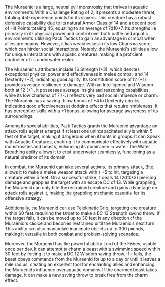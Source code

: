 The Muraenid is a large, neutral evil monstrosity that thrives in aquatic environments. With a Challenge Rating of 2, it presents a moderate threat, totaling 450 experience points for its slayers. This creature has a robust defensive capability due to its natural Armor Class of 14 and a decent pool of Hit Points totaling 45, equating to an average of 7d10+7. Its strengths lie primarily in its physical power and control over both battle and aquatic environments, utilizing Pack Tactics to gain an advantage in combat when allies are nearby. However, it has weaknesses in its low Charisma score, which can hinder social interactions. Notably, the Muraenid's abilities allow for unique interactions with aquatic creatures, making it a proficient controller of its underwater realm.

The Muraenid's attributes include 16 Strength (+3), which denotes exceptional physical power and effectiveness in melee combat, and 14 Dexterity (+2), indicating good agility. Its Constitution score of 12 (+1) provides average resilience to damage. With an Intelligence and Wisdom both at 12 (+1), it possesses average insight and reasoning capabilities, while its low Charisma of 7 (-2) reflects very bad social influence or charm. The Muraenid has a saving throw bonus of +4 to Dexterity checks, indicating good effectiveness at dodging effects that require nimbleness. It has perceptive skills with a +1 bonus, allowing for average awareness of its surroundings.

Among its special abilities, Pack Tactics grants the Muraenid advantage on attack rolls against a target if at least one unincapacitated ally is within 5 feet of the target, making it dangerous when it hunts in groups. It can Speak with Aquatic Creatures, enabling it to communicate effectively with aquatic monstrosities and beasts, enhancing its dominance in water. The Water Breathing ability allows it to exist underwater seamlessly, functioning as a natural predator of its domain.

In combat, the Muraenid can take several actions. Its primary attack, Bite, allows it to make a melee weapon attack with a +5 to hit, targeting a creature within 5 feet. On a successful strike, it deals 14 (2d10+3) piercing damage and grapples the target with an escape DC of 13. While grappling, the Muraenid can only bite the restrained creature and gains advantage on attack rolls against it, making the grappling mechanic essential for its offensive strategy. 

Additionally, the Muraenid can use Telekinetic Grip, targeting one creature within 60 feet, requiring the target to make a DC 13 Strength saving throw. If the target fails, it can be moved up to 30 feet in any direction of the Muraenid's choice and becomes restrained until the Muraenid's next turn. This ability can also manipulate inanimate objects up to 300 pounds, making it versatile in both combat and problem-solving scenarios.

Moreover, the Muraenid has the powerful ability Lord of the Fishes, usable once per day. It can attempt to charm a beast with a swimming speed within 30 feet by forcing it to make a DC 12 Wisdom saving throw. If it fails, the beast obeys commands from the Muraenid for up to a day or until it leaves a mile radius, creating an excellent tool for enchanting allies and enhancing the Muraenid’s influence over aquatic domains. If the charmed beast takes damage, it can make a new saving throw to break free from the charm effect.